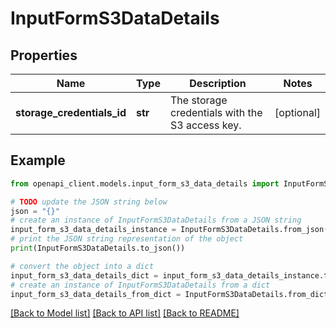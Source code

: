 # InputFormS3DataDetails


## Properties

Name | Type | Description | Notes
------------ | ------------- | ------------- | -------------
**storage_credentials_id** | **str** | The storage credentials with the S3 access key. | [optional] 

## Example

```python
from openapi_client.models.input_form_s3_data_details import InputFormS3DataDetails

# TODO update the JSON string below
json = "{}"
# create an instance of InputFormS3DataDetails from a JSON string
input_form_s3_data_details_instance = InputFormS3DataDetails.from_json(json)
# print the JSON string representation of the object
print(InputFormS3DataDetails.to_json())

# convert the object into a dict
input_form_s3_data_details_dict = input_form_s3_data_details_instance.to_dict()
# create an instance of InputFormS3DataDetails from a dict
input_form_s3_data_details_from_dict = InputFormS3DataDetails.from_dict(input_form_s3_data_details_dict)
```
[[Back to Model list]](../README.md#documentation-for-models) [[Back to API list]](../README.md#documentation-for-api-endpoints) [[Back to README]](../README.md)


